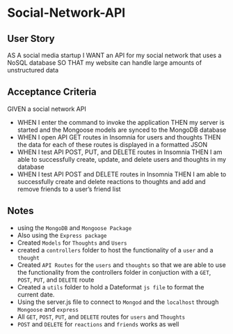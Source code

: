 # Social-Network-API

## User Story
AS A social media startup
I WANT an API for my social network that uses a NoSQL database
SO THAT my website can handle large amounts of unstructured data

## Acceptance Criteria
GIVEN a social network API
- WHEN I enter the command to invoke the application
THEN my server is started and the Mongoose models are synced to the MongoDB database
- WHEN I open API GET routes in Insomnia for users and thoughts
THEN the data for each of these routes is displayed in a formatted JSON
- WHEN I test API POST, PUT, and DELETE routes in Insomnia
THEN I am able to successfully create, update, and delete users and thoughts in my database
- WHEN I test API POST and DELETE routes in Insomnia
THEN I am able to successfully create and delete reactions to thoughts and add and remove friends to a user’s friend list

## Notes
-  using the `MongoDB` and `Mongoose Package`
- Also using the `Express package`
- Created `Models` for `Thoughts` and `Users`
- created a `controllers` folder to host the functionality of a `user` and a `thought`
- Created `API Routes` for the `users` and `thoughts` so that we are able to use the functionality from the controllers folder in conjuction with a `GET`, `POST`, `PUT`, and `DELETE` route
- Created a `utils` folder to hold a Dateformat `js file` to format the current date.
- Using the server.js file to connect to `Mongod` and the `localhost` through `Mongoose` and `express`
- All `GET`, `POST`, `PUT`, and `DELETE` routes for `users` and `Thoughts`
- `POST` and `DELETE` for `reactions` and `friends` works as well
